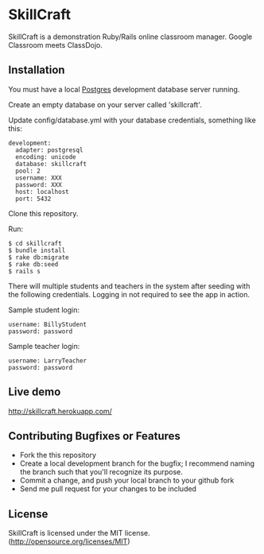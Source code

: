 # SkillCraft

SkillCraft is a demonstration Ruby/Rails online classroom manager. Google Classroom meets ClassDojo.

## Installation

You must have a local [Postgres](https://www.postgresql.org/) development database server running. 

Create an empty database on your server called 'skillcraft'.

Update config/database.yml with your database credentials, something like this:

```
development:
  adapter: postgresql
  encoding: unicode
  database: skillcraft
  pool: 2
  username: XXX
  password: XXX
  host: localhost
  port: 5432
```

Clone this repository.

Run:

```
$ cd skillcraft
$ bundle install
$ rake db:migrate 
$ rake db:seed 
$ rails s
```

There will multiple students and teachers in the system after seeding with the following credentials. Logging in not required to see the app in action.

Sample student login:
```
username: BillyStudent
password: password
```

Sample teacher login:
```
username: LarryTeacher
password: password
```

## Live demo

http://skillcraft.herokuapp.com/

## Contributing Bugfixes or Features

* Fork the this repository
* Create a local development branch for the bugfix; I recommend naming the branch such that you'll recognize its purpose.
* Commit a change, and push your local branch to your github fork
* Send me pull request for your changes to be included

## License

SkillCraft is licensed under the MIT license. (http://opensource.org/licenses/MIT)